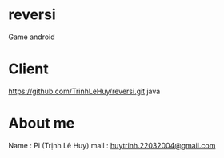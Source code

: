 # reversi
Game android 
# Client
https://github.com/TrinhLeHuy/reversi.git
java
# About me
Name : Pi (Trịnh Lê Huy)
mail : huytrinh.22032004@gmail.com 
 
